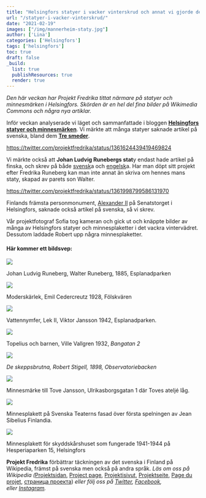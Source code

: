 ```yaml
---
title: "Helsingfors statyer i vacker vinterskrud och annat vi gjorde den här veckan"
url: "/statyer-i-vacker-vinterskrud/"
date: "2021-02-19"
images: ["/img/mannerheim-staty.jpg"]
author: ['Lina']
categories: ['Helsingfors']
tags: ['helsingfors']
toc: true
draft: false
_build:
  list: true
  publishResources: true
  render: true
---
```


_Den här veckan har Projekt Fredrika tittat närmare på statyer och minnesmärken i Helsingfors. Skörden är en hel del fina bilder på Wikimedia Commons och några nya artiklar._

Inför veckan analyserade vi läget och sammanfattade i bloggen [**Helsingfors statyer och minnesmärken**](https://projektfredrika.fi/helsingfors-statyer-och-minnesmarken/). Vi märkte att många statyer saknade artikel på svenska, bland dem **[Tre smeder](https://sv.wikipedia.org/wiki/Tre_smeder)**.

https://twitter.com/projektfredrika/status/1361624439419469824

Vi märkte också att **​Johan Ludvig Runebergs stat**y endast hade artikel på finska, och skrev på både [svensk](https://sv.wikipedia.org/wiki/Johan_Ludvig_Runebergs_staty)a och [engelsk](https://en.wikipedia.org/wiki/Statue_of_Johan_Ludvig_Runeberg)a. Har man döpt sitt projekt efter Fredrika Runeberg kan man inte annat än skriva om hennes mans staty, skapad av parets son Walter.

https://twitter.com/projektfredrika/status/1361998799586131970

Finlands främsta personmonument, [Alexander II](https://sv.wikipedia.org/wiki/Alexander_II_(staty,_Helsingfors)) på Senatstorget i Helsingfors, saknade också artikel på svenska, så vi skrev.

Vår projektfotograf Sofia tog kameran och gick ut och knäppte bilder av många av Helsingfors statyer och minnesplaketter i det vackra vintervädret. Dessutom laddade Robert upp några minnesplaketter.

#### **Här kommer ett bildsvep:**

![](/2021/02/Johan-Ludvig-Runeberg-1024x1024.jpg)

Johan Ludvig Runeberg, Walter Runeberg, 1885, Esplanadparken

![](/2021/02/Moderskärlek-1024x1024.jpg)

Moderskärlek, Emil Cedercreutz 1928, Fölskvären

![](/2021/02/vattennymfer-1024x1024.jpg)

Vattennymfer, Lek II, Viktor Jansson 1942, Esplanadparken.

![](/2021/02/Topelius-och-barnen-1024x1024.jpg)

Topelius och barnen, Ville Vallgren 1932, _Bangatan 2_

![](/2021/02/de-skeppsbrutna-1024x1024.jpg)

_De skeppsbrutna, Robert Stigell, 1898, Observatoriebacken_

![](/2021/02/Untitled-7-1024x1024.jpg)

Minnesmärke till Tove Jansson, Ulrikasborgsgatan 1 där Toves ateljé låg.

![](/2021/02/Jean_Sibelius_Finlandia_1899_Svenska_Teatern_Helsingfors.jpg)

  
Minnesplakett på Svenska Teaterns fasad över första spelningen av Jean Sibelius Finlandia.

![](/2021/02/Skyddskårshuset_Suojeluskuntatalo_1941-1944_minnesplakett_Norra_Hesperiaparken_15_Helsingfors-1024x768.jpg)

Minnesplakett för skyddskårshuset som fungerade 1941-1944 på Hesperiaparken 15, Helsingfors

**Projekt Fredrika** förbättrar täckningen av det svenska i Finland på Wikipedia, främst på svenska men också på andra språk. _Läs om oss på Wikipedia (_[Projektsidan](https://sv.wikipedia.org/wiki/Wikipedia:Projekt_Fredrika), [Project page](https://en.wikipedia.org/wiki/Wikipedia:Projekt_Fredrika), [Projektisivut](https://fi.wikipedia.org/wiki/Wikipedia:Projekt_Fredrika), [Projektseite](https://de.wikipedia.org/wiki/Wikipedia:Projekt_Fredrika), [Page du projet](https://fr.wikipedia.org/wiki/Wikipedia:Projekt_Fredrika), [страница проекта](https://ru.wikipedia.org/wiki/Wikipedia:Projekt_Fredrika)) _eller följ oss på [Twitter](https://twitter.com/projektfredrika), [Facebook](https://www.facebook.com/projektfredrika/), eller [Instagram](http://instagram.com/projektfredrika)._